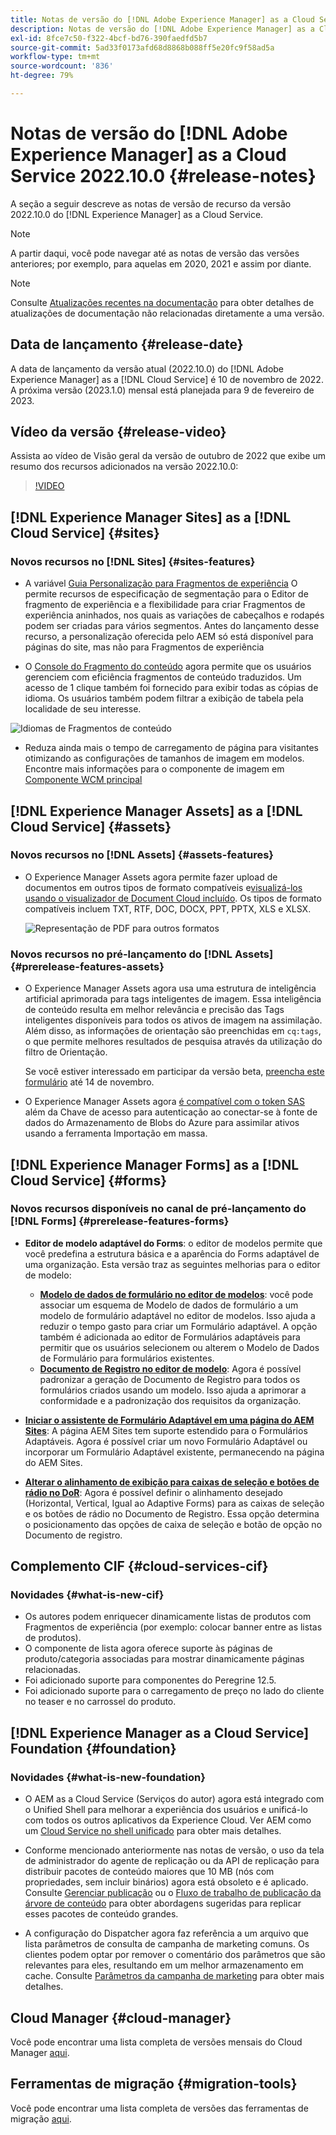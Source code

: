 ```yaml
---
title: Notas de versão do [!DNL Adobe Experience Manager] as a Cloud Service 2022.10.0.
description: Notas de versão do [!DNL Adobe Experience Manager] as a Cloud Service 2022.10.0.
exl-id: 8fce7c50-f322-4bcf-bd76-390faedfd5b7
source-git-commit: 5ad33f0173afd68d8868b088ff5e20fc9f58ad5a
workflow-type: tm+mt
source-wordcount: '836'
ht-degree: 79%

---
```


# Notas de versão do [!DNL Adobe Experience Manager] as a Cloud Service 2022.10.0 {#release-notes}

A seção a seguir descreve as notas de versão de recurso da versão 2022.10.0 do [!DNL Experience Manager] as a Cloud Service.

>[!NOTE]
>
>A partir daqui, você pode navegar até as notas de versão das versões anteriores; por exemplo, para aquelas em 2020, 2021 e assim por diante.

>[!NOTE]
>
>Consulte [Atualizações recentes na documentação](https://experienceleague.adobe.com/docs/experience-manager-release-information/aem-release-updates/doc-updates/documentation-updates.html?lang=pt-BR) para obter detalhes de atualizações de documentação não relacionadas diretamente a uma versão.

## Data de lançamento {#release-date}

A data de lançamento da versão atual (2022.10.0) do [!DNL Adobe Experience Manager] as a [!DNL Cloud Service] é 10 de novembro de 2022. A próxima versão (2023.1.0) mensal está planejada para 9 de fevereiro de 2023.

## Vídeo da versão {#release-video}

Assista ao vídeo de Visão geral da versão de outubro de 2022 que exibe um resumo dos recursos adicionados na versão 2022.10.0:

>[!VIDEO](https://video.tv.adobe.com/v/3409801/?quality=12)

## [!DNL Experience Manager Sites] as a [!DNL Cloud Service] {#sites}


### Novos recursos no [!DNL Sites] {#sites-features}

* A variável [Guia Personalização para Fragmentos de experiência](/help/sites-cloud/authoring/fundamentals/experience-fragments.md#personalization-experience-fragment) O permite recursos de especificação de segmentação para o Editor de fragmento de experiência e a flexibilidade para criar Fragmentos de experiência aninhados, nos quais as variações de cabeçalhos e rodapés podem ser criadas para vários segmentos. Antes do lançamento desse recurso, a personalização oferecida pelo AEM só está disponível para páginas do site, mas não para Fragmentos de experiência

* O [Console do Fragmento do conteúdo](/help/sites-cloud/administering/content-fragments/content-fragments-console.md) agora permite que os usuários gerenciem com eficiência fragmentos de conteúdo traduzidos. Um acesso de 1 clique também foi fornecido para exibir todas as cópias de idioma. Os usuários também podem filtrar a exibição de tabela pela localidade de seu interesse.

![Idiomas de Fragmentos de conteúdo](/help/release-notes/assets/cfconsole-languages.png)

* Reduza ainda mais o tempo de carregamento de página para visitantes otimizando as configurações de tamanhos de imagem em modelos. Encontre mais informações para o componente de imagem em [Componente WCM principal](https://github.com/adobe/aem-core-wcm-components)

## [!DNL Experience Manager Assets] as a [!DNL Cloud Service] {#assets}

### Novos recursos no [!DNL Assets] {#assets-features}

* O Experience Manager Assets agora permite fazer upload de documentos em outros tipos de formato compatíveis e[visualizá-los usando o visualizador de Document Cloud incluído](/help/assets/manage-pdf-documents.md). Os tipos de formato compatíveis incluem TXT, RTF, DOC, DOCX, PPT, PPTX, XLS e XLSX.

  ![Representação de PDF para outros formatos](/help/release-notes/assets/multi-page-other-formats.png)


### Novos recursos no pré-lançamento do [!DNL Assets] {#prerelease-features-assets}

* O Experience Manager Assets agora usa uma estrutura de inteligência artificial aprimorada para tags inteligentes de imagem. Essa inteligência de conteúdo resulta em melhor relevância e precisão das Tags inteligentes disponíveis para todos os ativos de imagem na assimilação. Além disso, as informações de orientação são preenchidas em `cq:tags`, o que permite melhores resultados de pesquisa através da utilização do filtro de Orientação.

  Se você estiver interessado em participar da versão beta, [preencha este formulário](https://forms.office.com/pages/responsepage.aspx?id=Wht7-jR7h0OUrtLBeN7O4epXZrTVKKdJkUiHeolccf9UNEwyNEpHVEFaODdBNFZQSlFDREZQOVRRTy4u) até 14 de novembro.

* O Experience Manager Assets agora [é compatível com o token SAS](/help/assets/add-assets.md#asset-bulk-ingestor) além da Chave de acesso para autenticação ao conectar-se à fonte de dados do Armazenamento de Blobs do Azure para assimilar ativos usando a ferramenta Importação em massa.

## [!DNL Experience Manager Forms] as a [!DNL Cloud Service] {#forms}

### Novos recursos disponíveis no canal de pré-lançamento do [!DNL Forms] {#prerelease-features-forms}

* **Editor de modelo adaptável do Forms**: o editor de modelos permite que você predefina a estrutura básica e a aparência do Forms adaptável de uma organização. Esta versão traz as seguintes melhorias para o editor de modelo:
   * **[Modelo de dados de formulário no editor de modelos](/help/forms/creating-adaptive-form.md#edit-form-model-properties-of-an-adaptive-form-edit-form-model)**: você pode associar um esquema de Modelo de dados de formulário a um modelo de formulário adaptável no editor de modelos. Isso ajuda a reduzir o tempo gasto para criar um Formulário adaptável. A opção também é adicionada ao editor de Formulários adaptáveis para permitir que os usuários selecionem ou alterem o Modelo de Dados de Formulário para formulários existentes.
   * **[Documento de Registro no editor de modelo](/help/forms/generate-document-of-record-for-non-xfa-based-adaptive-forms.md#document-of-record-support-in-adaptive-form-editor-dor-support-in-adaptiveform)**: Agora é possível padronizar a geração de Documento de Registro para todos os formulários criados usando um modelo. Isso ajuda a aprimorar a conformidade e a padronização dos requisitos da organização.

* **[Iniciar o assistente de Formulário Adaptável em uma página do AEM Sites](/help/forms/embed-adaptive-form-aem-sites.md)**: A página AEM Sites tem suporte estendido para o Formulários Adaptáveis. Agora é possível criar um novo Formulário Adaptável ou incorporar um Formulário Adaptável existente, permanecendo na página do AEM Sites.
* **[Alterar o alinhamento de exibição para caixas de seleção e botões de rádio no DoR](/help/forms/generate-document-of-record-for-non-xfa-based-adaptive-forms.md#customize-the-branding-information-in-document-of-record-customize-the-branding-information-in-document-of-record)**: Agora é possível definir o alinhamento desejado (Horizontal, Vertical, Igual ao Adaptive Forms) para as caixas de seleção e os botões de rádio no Documento de Registro. Essa opção determina o posicionamento das opções de caixa de seleção e botão de opção no Documento de registro.

## Complemento CIF {#cloud-services-cif}

### Novidades {#what-is-new-cif}

* Os autores podem enriquecer dinamicamente listas de produtos com Fragmentos de experiência (por exemplo: colocar banner entre as listas de produtos).
* O componente de lista agora oferece suporte às páginas de produto/categoria associadas para mostrar dinamicamente páginas relacionadas.
* Foi adicionado suporte para componentes do Peregrine 12.5.
* Foi adicionado suporte para o carregamento de preço no lado do cliente no teaser e no carrossel do produto.

## [!DNL Experience Manager as a Cloud Service] Foundation {#foundation}

### Novidades {#what-is-new-foundation}

* O AEM as a Cloud Service (Serviços do autor) agora está integrado com o Unified Shell para melhorar a experiência dos usuários e unificá-lo com todos os outros aplicativos da Experience Cloud. Ver AEM como um [Cloud Service no shell unificado](/help/overview/aem-cloud-service-on-unified-shell.md) para obter mais detalhes.

* Conforme mencionado anteriormente nas notas de versão, o uso da tela de administrador do agente de replicação ou da API de replicação para distribuir pacotes de conteúdo maiores que 10 MB (nós com propriedades, sem incluir binários) agora está obsoleto e é aplicado. Consulte [Gerenciar publicação](/help/operations/replication.md#manage-publication) ou o [Fluxo de trabalho de publicação da árvore de conteúdo](/help/operations/replication.md#publish-content-tree-workflow) para obter abordagens sugeridas para replicar esses pacotes de conteúdo grandes.

* A configuração do Dispatcher agora faz referência a um arquivo que lista parâmetros de consulta de campanha de marketing comuns. Os clientes podem optar por remover o comentário dos parâmetros que são relevantes para eles, resultando em um melhor armazenamento em cache. Consulte [Parâmetros da campanha de marketing](/help/implementing/dispatcher/caching.md#marketing-parameters) para obter mais detalhes.

## Cloud Manager {#cloud-manager}

Você pode encontrar uma lista completa de versões mensais do Cloud Manager [aqui](/help/implementing/cloud-manager/release-notes/current.md).

## Ferramentas de migração {#migration-tools}

Você pode encontrar uma lista completa de versões das ferramentas de migração [aqui](/help/journey-migration/release-notes/release-notes-migration-tools-current.md).
